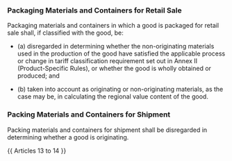 ### Packaging Materials and Containers for Retail Sale 

Packaging materials and containers in which a good is packaged for retail sale shall, if classified with the good, be: 

- (a) disregarded in determining whether the non-originating materials used in the production of the good have satisfied the applicable process or change in tariff classification requirement set out in Annex II (Product-Specific Rules), or whether the good is wholly obtained or produced; and

- (b) taken into account as originating or non-originating materials, as the case may be, in calculating the regional value content of the good.

### Packing Materials and Containers for Shipment 

Packing materials and containers for shipment shall be disregarded in determining whether a good is originating.

{{ Articles 13 to 14 }}
